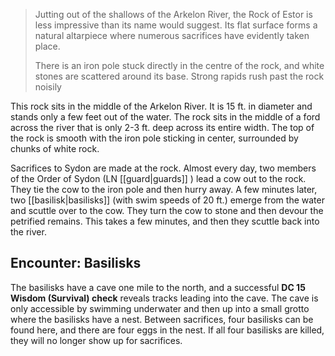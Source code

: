 > Jutting out of the shallows of the Arkelon River, the Rock of Estor is less impressive than its name would suggest. Its flat surface forms a natural altarpiece where numerous sacrifices have evidently taken place.
> 
> There is an iron pole stuck directly in the centre of the rock, and white stones are scattered around its base. Strong rapids rush past the rock noisily

This rock sits in the middle of the Arkelon River. It is 15 ft. in diameter and stands only a few feet out of the water. The rock sits in the middle of a ford across the river that is only 2-3 ft. deep across its entire width. The top of the rock is smooth with the iron pole sticking in center, surrounded by chunks of white rock.

Sacrifices to Sydon are made at the rock. Almost every day, two members of the Order of Sydon (LN [[guard|guards]] ) lead a cow out to the rock. They tie the cow to the iron pole and then hurry away. A few minutes later, two [[basilisk|basilisks]] (with swim speeds of 20 ft.) emerge from the water and scuttle over to the cow. They turn the cow to stone and then devour the petrified remains. This takes a few minutes, and then they scuttle back into the river.

## Encounter: Basilisks

The basilisks have a cave one mile to the north, and a successful **DC 15 Wisdom (Survival) check** reveals tracks leading into the cave. The cave is only accessible by swimming underwater and then up into a small grotto where the basilisks have a nest.
Between sacrifices, four basilisks can be found here, and there are four eggs in the nest. If all four basilisks are killed, they will no longer show up for sacrifices.